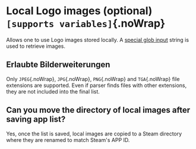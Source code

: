 # Local Logo images (optional) `[supports variables]`{.noWrap}

Allows one to use Logo images stored locally. A [special glob input](#special-glob-input) string is used to retrieve images.

## Erlaubte Bilderweiterungen

Only `JPEG`{.noWrap}, `JPG`{.noWrap}, `PNG`{.noWrap} and `TGA`{.noWrap} file extensions are supported. Even if parser finds files with other extensions, they are not included into the final list.

## Can you move the directory of local images after saving app list?

Yes, once the list is saved, local images are copied to a Steam directory where they are renamed to match Steam's APP ID.
